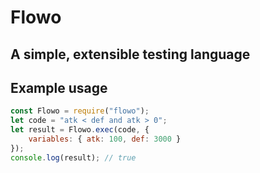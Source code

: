 # Flowo
## A simple, extensible testing language

## Example usage

```javascript
const Flowo = require("flowo");
let code = "atk < def and atk > 0";
let result = Flowo.exec(code, {
    variables: { atk: 100, def: 3000 }
});
console.log(result); // true
```